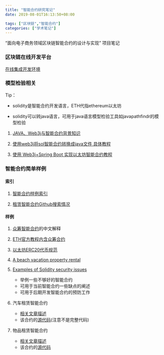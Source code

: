 ```yaml
---
title: "智能合约研究笔记"
date: 2019-08-01T16:13:50+08:00

tags: ["区块链","智能合约"]
categories: ["学术笔记"]
---
```

“面向电子商务领域区块链智能合约的设计与实现” 项目笔记
<!--more-->
### 区块链在线开发平台
[在线集成开发环境](https://remix.ethereum.org/)

### 模型检验相关
Tip：

- solidity是智能合约开发语言，ETH代指ethereum以太坊 

- solidity可以转java语言，可用于java语言模型检验工具如javapathfindr的模型检验

1. [JAVA、Web3j与智能合约背景知识](https://blog.csdn.net/xf191/article/details/79205103)

2. [使用web3j将sol智能合约转换成java文件 具体教程](https://my.oschina.net/duojin/blog/1818096)

3. [使用 Web3j+Spring Boot 实现以太坊智能合约教程](https://www.jianshu.com/p/f045861a18e4)

### 智能合约简单样例
#### 索引
1. [智能合约样例索引](https://cloud.tencent.com/developer/article/1401476)

2. [租赁智能合约Github搜索情况](https://github.com/search?q=rental+solidity&type=Repositories)

#### 样例
1. [众筹智能合约](https://my.oschina.net/u/3790537/blog/1808769)的中文解释

2. [ETH官方教程内含众筹合约](https://github.com/ethereum/go-ethereum/wiki/Contract-Tutorial)

3. [以太坊ERC20代币规范](https://my.oschina.net/u/3790537/blog/1808767)

4. [A beach vacation property rental](https://github.com/cbstanley/Solidity-beach-rental)

5. [Examples of Solidity security issues](https://github.com/crytic/not-so-smart-contracts)
    - 举例一些不够好的智能合约
    - 可用于当前智能合约一些缺点的阐述
    - 可用于后期开发智能合约的预防工作

6. 汽车租赁智能合约
    - [相关文章描述](https://hackernoon.com/a-smart-contract-for-a-smart-car-db08eda4bb4f)
    - 该合约的[源代码](https://github.com/pabloruiz55/SmartCar/blob/master/contracts/SmartCar.sol)(注意不是完整代码)

7. 物品租赁智能合约
    - [相关文章描述](https://hackernoon.com/renting-items-on-the-blockchain-de4e2663dfc6)
    - 该合约的[源代码](https://github.com/pabloruiz55/Rentable)
